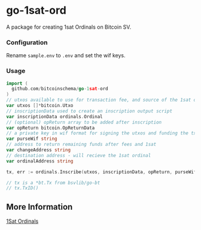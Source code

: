 # go-1sat-ord

A package for creating 1sat Ordinals on Bitcoin SV.

### Configuration

Rename `sample.env` to `.env` and set the wif keys.

### Usage

```go
import (
  github.com/bitcoinschema/go-1sat-ord
)
// utxos available to use for transaction fee, and source of the 1sat ordinal
var utxos []*bitcoin.Utxo
// inscriptionData used to create an inscription output script
var inscriptionData ordinals.Ordinal
// (optional) opReturn array to be added after inscription
var opReturn bitcoin.OpReturnData
// a private key in wif format for signing the utxos and funding the tx
var purseWif string
// address to return remaining funds after fees and 1sat
var changeAddress string
// destination address - will recieve the 1sat ordinal
var ordinalAddress string

tx, err := ordinals.Inscribe(utxos, inscriptionData, opReturn, purseWif, changeAddress, ordinalAddress, signingAddress, signingKey)

// tx is a *bt.Tx from bsvlib/go-bt
// tx.TxID()

```

## More Information

[1Sat Ordinals](https://github.com/bitcoinschema/1sat-ordinals)
